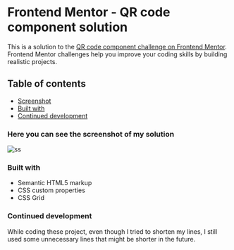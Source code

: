 # Frontend Mentor - QR code component solution

This is a solution to the [QR code component challenge on Frontend Mentor](https://www.frontendmentor.io/challenges/qr-code-component-iux_sIO_H). Frontend Mentor challenges help you improve your coding skills by building realistic projects. 

## Table of contents

  - [Screenshot](#screenshot)
  - [Built with](#built-with)
  - [Continued development](#continued-development)

### Here you can see the screenshot of my solution

![ss](C:file:///C:/Users/bende/OneDrive/Desktop/qr-code-component-main/images/ss.png)

### Built with

- Semantic HTML5 markup
- CSS custom properties
- CSS Grid

### Continued development

While coding these project, even though I tried to shorten my lines, I still used some unnecessary lines that might be shorter in the future.